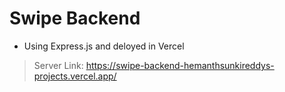 # Swipe Backend

* Using Express.js and deloyed in Vercel

> Server Link: https://swipe-backend-hemanthsunkireddys-projects.vercel.app/

